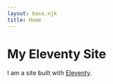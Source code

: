 ```yaml
---
layout: base.njk
title: Home
---
```


# My Eleventy Site

I am a site built with [Eleventy](https://www.11ty.io).
